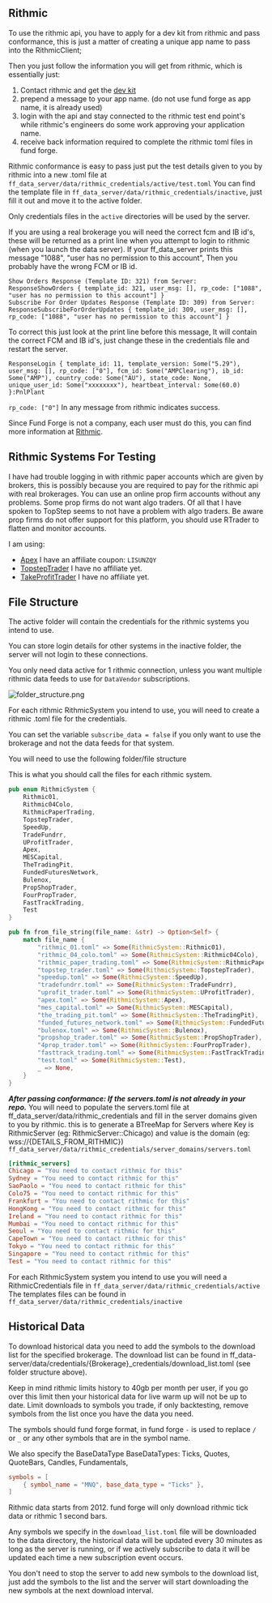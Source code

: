 ## Rithmic
To use the rithmic api, you have to apply for a dev kit from rithmic and pass conformance, this is just a matter of creating a unique app name to pass into the RithmicClient;

Then you just follow the information you will get from rithmic, which is essentially just:
1. Contact rithmic and get the [dev kit](https://www.rithmic.com/apis)
1. prepend a message to your app name. (do not use fund forge as app name, it is already used)
2. login with the api and stay connected to the rithmic test end point's while rithmic's engineers do some work approving your application name.
3. receive back information required to complete the rithmic toml files in fund forge.

Rithmic conformance is easy to pass just put the test details given to you by rithmic into a new .toml file at `ff_data_server/data/rithmic_credentials/active/test.toml`
You can find the template file in `ff_data_server/data/rithmic_credentials/inactive`, just fill it out and move it to the active folder.

Only credentials files in the `active` directories will be used by the server.

If you are using a real brokerage you will need the correct fcm and IB id's, these will be returned as a print line when you attempt to login to rithmic (when you launch the data server).
If your ff_data_server prints this message "1088", "user has no permission to this account", Then you probably have the wrong FCM or IB id.
```
Show Orders Response (Template ID: 321) from Server: ResponseShowOrders { template_id: 321, user_msg: [], rp_code: ["1088", "user has no permission to this account"] }
Subscribe For Order Updates Response (Template ID: 309) from Server: ResponseSubscribeForOrderUpdates { template_id: 309, user_msg: [], rp_code: ["1088", "user has no permission to this account"] }
```

To correct this just look at the print line before this message, It will contain the correct FCM and IB id's, just change these in the credentials file and restart the server.
```
ResponseLogin { template_id: 11, template_version: Some("5.29"), user_msg: [], rp_code: ["0"], fcm_id: Some("AMPClearing"), ib_id: Some("AMP"), country_code: Some("AU"), state_code: None, unique_user_id: Some("xxxxxxxx"), heartbeat_interval: Some(60.0) }:PnlPlant
```

`rp_code: ["0"]` In any message from rithmic indicates success.

Since Fund Forge is not a company, each user must do this, you can find more information at [Rithmic](https://www.rithmic.com/apis).

## Rithmic Systems For Testing
I have had trouble logging in with rithmic paper accounts which are given by brokers, this is possibly because you are required to pay for the rithmic api with real brokerages.
You can use an online prop firm accounts without any problems.
Some prop firms do not want algo traders. 
Of all that I have spoken to TopStep seems to not have a problem with algo traders.
Be aware prop firms do not offer support for this platform, you should use RTrader to flatten and monitor accounts.

I am using:
- [Apex](https://apextraderfunding.com/member/aff/go/burnouttrader) I have an affiliate coupon: `LISUNZQY`
- [TopstepTrader](https://www.topsteptrader.com/) I have no affiliate yet.
- [TakeProfitTrader](https://takeprofittrader.com/) I have no affiliate yet.

## File Structure
The active folder will contain the credentials for the rithmic systems you intend to use.

You can store login details for other systems in the inactive folder, the server will not login to these connections.

You only need data active for 1 rithmic connection, unless you want multiple rithmic data feeds to use for `DataVendor` subscriptions.

![folder_structure.png](misc/folder_structure.png)

For each rithmic RithmicSystem you intend to use, you will need to create a rithmic .toml file for the credentials.

You can set the variable `subscribe_data = false` if you only want to use the brokerage and not the data feeds for that system.

You will need to use the following folder/file structure

This is what you should call the files for each rithmic system.
```rust
pub enum RithmicSystem {
    Rithmic01,
    Rithmic04Colo,
    RithmicPaperTrading,
    TopstepTrader,
    SpeedUp,
    TradeFundrr,
    UProfitTrader,
    Apex,
    MESCapital,
    TheTradingPit,
    FundedFuturesNetwork,
    Bulenox,
    PropShopTrader,
    FourPropTrader,
    FastTrackTrading,
    Test
}

pub fn from_file_string(file_name: &str) -> Option<Self> {
    match file_name {
        "rithmic_01.toml" => Some(RithmicSystem::Rithmic01),
        "rithmic_04_colo.toml" => Some(RithmicSystem::Rithmic04Colo),
        "rithmic_paper_trading.toml" => Some(RithmicSystem::RithmicPaperTrading),
        "topstep_trader.toml" => Some(RithmicSystem::TopstepTrader),
        "speedup.toml" => Some(RithmicSystem::SpeedUp),
        "tradefundrr.toml" => Some(RithmicSystem::TradeFundrr),
        "uprofit_trader.toml" => Some(RithmicSystem::UProfitTrader),
        "apex.toml" => Some(RithmicSystem::Apex),
        "mes_capital.toml" => Some(RithmicSystem::MESCapital),
        "the_trading_pit.toml" => Some(RithmicSystem::TheTradingPit),
        "funded_futures_network.toml" => Some(RithmicSystem::FundedFuturesNetwork),
        "bulenox.toml" => Some(RithmicSystem::Bulenox),
        "propshop_trader.toml" => Some(RithmicSystem::PropShopTrader),
        "4prop_trader.toml" => Some(RithmicSystem::FourPropTrader),
        "fasttrack_trading.toml" => Some(RithmicSystem::FastTrackTrading),
        "test.toml" => Some(RithmicSystem::Test),
        _ => None,
    }
}
```

***After passing conformance: If the servers.toml is not already in your repo.***
You will need to populate the servers.toml file at ff_data_server/data/rithmic_credentials and fill in the server domains given to you by rithmic.
this is to generate a BTreeMap for Servers where Key is RithmicServer (eg: RithmicServer::Chicago) and value is the domain (eg: wss://{DETAILS_FROM_RITHMIC})
`ff_data_server/data/rithmic_credentials/server_domains/servers.toml`
```toml
[rithmic_servers]
Chicago = "You need to contact rithmic for this"
Sydney = "You need to contact rithmic for this"
SaoPaolo = "You need to contact rithmic for this"
Colo75 = "You need to contact rithmic for this"
Frankfurt = "You need to contact rithmic for this"
HongKong = "You need to contact rithmic for this"
Ireland = "You need to contact rithmic for this"
Mumbai = "You need to contact rithmic for this"
Seoul = "You need to contact rithmic for this"
CapeTown = "You need to contact rithmic for this"
Tokyo = "You need to contact rithmic for this"
Singapore = "You need to contact rithmic for this"
Test = "You need to contact rithmic for this"
```

For each RithmicSystem system you intend to use you will need a RithmicCredentials file in `ff_data_server/data/rithmic_credentials/active`
The templates files can be found in `ff_data_server/data/rithmic_credentials/inactive`

## Historical Data
To download historical data you need to add the symbols to the download list for the specified brokerage.
The download list can be found in ff_data-server/data/credentials/{Brokerage}_credentials/download_list.toml (see folder structure above).

Keep in mind rithmic limits history to 40gb per month per user, if you go over this limit then your historical data for live warm up will not be up to date.
Limit downloads to symbols you trade, if only backtesting, remove symbols from the list once you have the data you need.

The symbols should fund forge format, in fund forge `-` is used to replace `/` or `_` or any other symbols that are in the symbol name.

We also specify the BaseDataType
BaseDataTypes:
Ticks,
Quotes,
QuoteBars,
Candles,
Fundamentals,
```toml
symbols = [
    { symbol_name = "MNQ", base_data_type = "Ticks" },
]
```

Rithmic data starts from 2012. fund forge will only download rithmic tick data or rithmic 1 second bars.

Any symbols we specify in the `download_list.toml` file will be downloaded to the data directory, the historical data will be updated every 30 minutes as long as the server is running,
or if we actively subscribe to data it will be updated each time a new subscription event occurs.

You don't need to stop the server to add new symbols to the download list, just add the symbols to the list and the server will start downloading the new symbols at the next download interval.